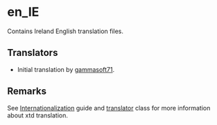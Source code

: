 # en_IE

Contains Ireland English translation files.

## Translators

* Initial translation by [gammasoft71](https://gammasoft71.wixsite.com/gammasoft).

## Remarks

See [Internationalization](https://gammasoft71.github.io/xtd/docs/documentation/Guides/xtd.core/internationalization) guide and [translator](https://gammasoft71.github.io/xtd/reference_guides/latest/classxtd_1_1translator.html) class for more information about xtd translation.
